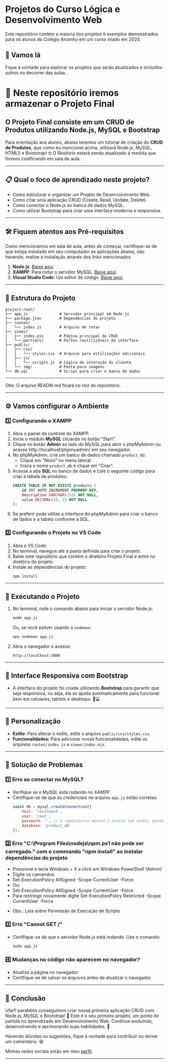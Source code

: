 # Projetos do Curso Lógica e Desenvolvimento Web

Este repositório contém a maioria dos projetos e exemplos demonstrados para os alunos do Colégio Arizinho em um curso iniado em 2024.

## 🚀 Vamos lá

Fique à vontade para explorar os projetos que serão atualizados e incluídos outros no decorrer das aulas.

# 🚀 Neste repositório iremos armazenar o Projeto Final

## O Projeto Final consiste em um CRUD de Produtos utilizando Node.js, MySQL e Bootstrap

Para orientação aos alunos, abaixo teremos um tutorial de criação do **CRUD de Produtos**, que como eu mencionei acima, utilizará Node.js, MySQL, HTML5 e Bootstrap! 🤓
O Resitório estará sendo atualizado à medida que formos codificando em sala de aula. 

---

## 📋 Qual o foco de aprendizado neste projeto?
- Como estruturar e organizar um Projeto de Desenvolvimento Web.
- Como criar uma aplicação CRUD (Create, Read, Update, Delete).
- Como conectar o Node.js ao banco de dados MySQL.
- Como utilizar Bootstrap para criar uma interface moderna e responsiva.


---

## 🛠️ Fiquem atentos aos Pré-requisitos

Como mencionamos em sala de aula, antes de começar, certifique-se de que esteja instalado em seu computador as aplicações abaixo, não havendo, realize a instalação através dos links mencionados

1. **Node.js**: [Baixe aqui](https://nodejs.org/).
2. **XAMPP**: Para rodar o servidor MySQL. [Baixe aqui](https://www.apachefriends.org/index.html).
3. **Visual Studio Code**: Um editor de código. [Baixe aqui](https://code.visualstudio.com/).

---

## 📂 Estrutura do Projeto

```
project-root/
├── app.js              # Servidor principal em Node.js
├── package.json        # Dependências do projeto
├── routes/
│   └── index.js        # Arquivo de rotas
├── views/
│   ├── index.ejs       # Página principal do CRUD
│   └── partials/       # Partes reutilizáveis da interface
├── public/
│   ├── css/
│   │   └── styles.css  # Arquivo para estilizações adicionais
│   ├── js/
│   │   └── scripts.js  # Lógica de interação do cliente
│   └── img/            # Pasta para imagens
└── db.sql              # Script para criar o banco de dados
```
---
Obs: O arquivo READM.md ficará no raiz do repositório.

---

## ⚙️ Vamos configurar o Ambiente

### 1️⃣ **Configurando o XAMPP**
1. Abra o painel de controle do XAMPP.
2. Inicie o módulo **MySQL** clicando no botão "Start".
3. Clique no botão **Admin** ao lado do MySQL para abrir o phpMyAdmin ou acesse http://localhost/phpmyadmin/ em seu navegador.
4. No phpMyAdmin, crie um banco de dados chamado `product_db`:
   - Clique em "Novo" no menu lateral.
   - Insira o nome `product_db` e clique em "Criar".
5. Acesse a aba **SQL** no banco de dados e cole o seguinte código para criar a tabela de produtos:
   ```sql
   CREATE TABLE IF NOT EXISTS products (
       id INT AUTO_INCREMENT PRIMARY KEY,
       description VARCHAR(255) NOT NULL,
       value DECIMAL(10, 2) NOT NULL
   );
   ```
6. Se preferir pode utilize a interface do phpMyAdmin para criar o banco de dados e a tabela conforme a SQL.

### 2️⃣ **Configurando o Projeto no VS Code**
1. Abra o VS Code.
2. No terminal, navegue até a pasta definida para criar o projeto.
3. Baixe este repositório que contém o diretório Projeto Final e entre no diretório do projeto:
4. Instale as dependências do projeto:
   ```bash
   npm install
   ```

---

## 🚀 Executando o Projeto

1. No terminal, rode o comando abaixo para iniciar o servidor Node.js:
   ```bash
   node app.js
   ```
   Ou, se você estiver usando o `nodemon`:
   ```bash
   npx nodemon app.js
   ```
2. Abra o navegador e acesse:
   ```
   http://localhost:3000
   ```

---

## 🌟 Interface Responsiva com Bootstrap

- A interface do projeto foi criada utilizando **Bootstrap** para garantir que seja responsiva, ou seja, ela se ajusta automaticamente para funcionar bem em celulares, tablets e desktops. 📱💻

---

## 🎨 Personalização

- **Estilo:** Para alterar o estilo, edite o arquivo `public/css/styles.css`.
- **Funcionalidades:** Para adicionar novas funcionalidades, edite os arquivos `routes/index.js` e `views/index.ejs`.

---

## 🐛 Solução de Problemas

### 1️⃣ **Erro ao conectar no MySQL?**
- Verifique se o MySQL está rodando no XAMPP.
- Certifique-se de que as credenciais no arquivo `app.js` estão corretas:
  ```javascript
  const db = mysql.createConnection({
      host: 'localhost',
      user: 'root',
      password: '', // O repositório materá o acesso sem senha, porém os alunos serão intruídos à adicionar a senha do MySQL aqui
      database: 'product_db'
  });
  ```

### 2️⃣ **Erro "C:\Program Files\nodejs\npm.ps1 não pode ser carregado." com o commando "npm install" ao instalar dependências do projeto**
- Pressione a tecla Windows + X e click em Windows PowerShell (Admin)
- Digite os camandos:
- Set-ExecutionPolicy AllSigned -Scope CurrentUser -Force
- Ou:
- Set-ExecutionPolicy AllSigned -Scope CurrentUser -Force
- Para restringir novamente digite Set-ExecutionPolicy Restricted -Scope CurrentUser -Force
* Obs.: Leia sobre Permissão de Execução de Scripts
  
### 3️⃣ **Erro "Cannot GET /"**
- Certifique-se de que o servidor Node.js está rodando. Use o comando:
  ```bash
  node app.js
  ```

### 4️⃣ **Mudanças no código não aparecem no navegador?**
- Atualize a página no navegador
- Certifique-se de salvar os arquivos antes de atualizar o navegador.

---

## 🎉 Conclusão

Ufa!!! parabéns conseguimos criar nossa primeira aplicação CRUD com Node.js, MySQL e Bootstrap! 🎊 Este é o seu primeiro projeto, um ponto de partida no aprendizado em Desenvolvimento Web. 
Continue evoluindo, desenvolvendo e aprimorando suas habilidades. 🚀

Havendo dúvidas ou sugestões, fique à vontade para contribuir ou deixar um comentário. 😄

Minhas redes sociais estão em meu [perfil](https://github.com/herculesrocha).

---
